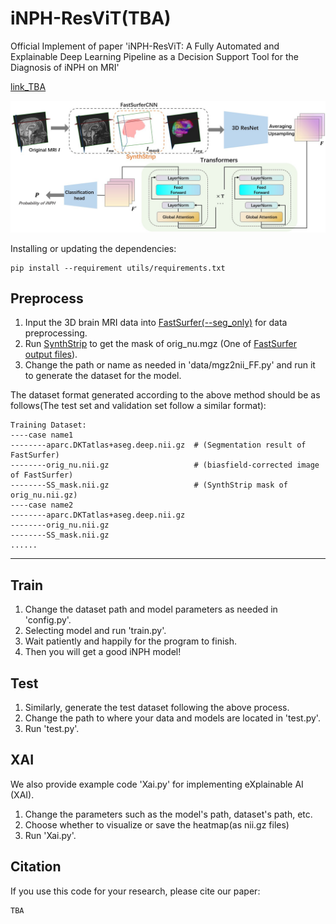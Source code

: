 # iNPH-ResViT(TBA)
Official Implement of paper 'iNPH-ResViT: A Fully Automated and Explainable Deep Learning Pipeline as a Decision Support Tool for the Diagnosis of iNPH on MRI'

[link_TBA](https:test) 

![image](data/images/image1.jpg)

Installing or updating the dependencies:

```
pip install --requirement utils/requirements.txt
```

## Preprocess
1. Input the 3D brain MRI data into [FastSurfer(--seg_only)](https://github.com/deep-mi/FastSurfer) for data preprocessing. 
2. Run [SynthStrip](https://surfer.nmr.mgh.harvard.edu/docs/synthstrip/#tool) to get the mask of orig_nu.mgz (One of [FastSurfer output files](https://github.com/Deep-MI/FastSurfer/blob/dev/doc/overview/OUTPUT_FILES.md)).
3. Change the path or name as needed in 'data/mgz2nii_FF.py' and run it to generate the dataset for the model.


The dataset format generated according to the above method should be as follows(The test set and validation set follow a similar format):
```
Training Dataset:
----case name1
--------aparc.DKTatlas+aseg.deep.nii.gz  # (Segmentation result of FastSurfer)
--------orig_nu.nii.gz                   # (biasfield-corrected image of FastSurfer)
--------SS_mask.nii.gz                   # (SynthStrip mask of orig_nu.nii.gz)
----case name2
--------aparc.DKTatlas+aseg.deep.nii.gz
--------orig_nu.nii.gz
--------SS_mask.nii.gz
......
```
***

## Train
1. Change the dataset path and model parameters as needed in 'config.py'.
2. Selecting model and run 'train.py'.
3. Wait patiently and happily for the program to finish.
4. Then you will get a good iNPH model!


## Test
1. Similarly, generate the test dataset following the above process.
2. Change the path to where your data and models are located in 'test.py'.
3. Run 'test.py'.


## XAI
We also provide example code 'Xai.py' for implementing eXplainable AI (XAI). 
1. Change the parameters such as the model's path, dataset's path, etc. 
2. Choose whether to visualize or save the heatmap(as nii.gz files)
3. Run 'Xai.py'.

## Citation
If you use this code for your research, please cite our paper:

```
TBA
```
